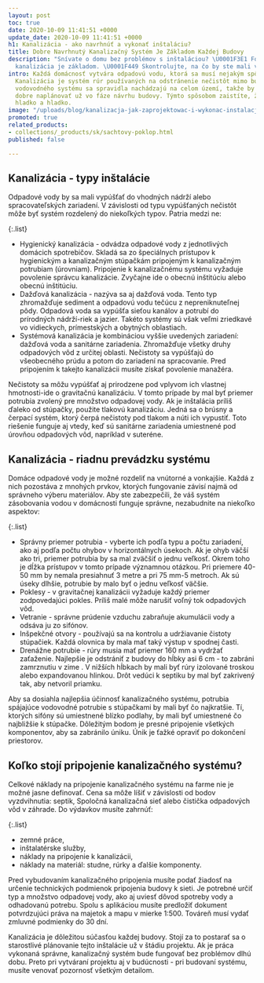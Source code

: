 ```yaml
---
layout: post
toc: true
date: 2020-10-09 11:41:51 +0000
update_date: 2020-10-09 11:41:51 +0000
h1: Kanalizácia - ako navrhnúť a vykonať inštaláciu?
title: Dobre Navrhnutý Kanalizačný Systém Je Základom Každej Budovy
description: "Snívate o domu bez problémov s inštaláciou? \U0001F3E1 Foundation efektívna
  kanalizácia je základom. \U0001F449 Skontrolujte, na čo by ste mali venovať pozornosť."
intro: Každá domácnosť vytvára odpadovú vodu, ktorá sa musí nejakým spôsobom vypustiť.
  Kanalizácia je systém rúr používaných na odstránenie nečistôt mimo budovy. Prvky
  vodovodného systému sa spravidla nachádzajú na celom území, takže by ste ho mali
  dobre naplánovať už vo fáze návrhu budovy. Týmto spôsobom zaistíte, že systém beží
  hladko a hladko.
image: "/uploads/blog/kanalizacja-jak-zaprojektowac-i-wykonac-instalacje.jpg"
promoted: true
related_products:
- collections/_products/sk/sachtovy-poklop.html
published: false

---
```

## Kanalizácia - typy inštalácie

Odpadové vody by sa mali vypúšťať do vhodných nádrží alebo spracovateľských zariadení. V závislosti od typu vypúšťaných nečistôt môže byť systém rozdelený do niekoľkých typov. Patria medzi ne:

{:.list}

* Hygienický kanalizácia - odvádza odpadové vody z jednotlivých domácich spotrebičov. Skladá sa zo špeciálnych prístupov k hygienickým a kanalizačným stúpačkám pripojeným k kanalizačným potrubiam (úrovniam). Pripojenie k kanalizačnému systému vyžaduje povolenie správcu kanalizácie. Zvyčajne ide o obecnú inštitúciu alebo obecnú inštitúciu.
* Dažďová kanalizácia - nazýva sa aj dažďová voda. Tento typ zhromažďuje sediment a odpadovú vodu tečúcu z nepreniknuteľnej pôdy. Odpadová voda sa vypúšťa sieťou kanálov a potrubí do prírodných nádrží-riek a jazier. Takéto systémy sú však veľmi zriedkavé vo vidieckych, prímestských a obytných oblastiach.
* Systémová kanalizácia je kombináciou vyššie uvedených zariadení: dažďová voda a sanitárne zariadenia. Zhromažďuje všetky druhy odpadových vôd z určitej oblasti. Nečistoty sa vypúšťajú do všeobecného prúdu a potom do zariadení na spracovanie. Pred pripojením k takejto kanalizácii musíte získať povolenie manažéra.

Nečistoty sa môžu vypúšťať aj prirodzene pod vplyvom ich vlastnej hmotnosti-ide o gravitačnú kanalizáciu. V tomto prípade by mal byť priemer potrubia zvolený pre množstvo odpadovej vody. Ak je inštalácia príliš ďaleko od stúpačky, použite tlakovú kanalizáciu. Jedná sa o brúsny a čerpací systém, ktorý čerpá nečistoty pod tlakom a núti ich vypustiť. Toto riešenie funguje aj vtedy, keď sú sanitárne zariadenia umiestnené pod úrovňou odpadových vôd, napríklad v suteréne.

## Kanalizácia - riadnu prevádzku systému

Domáce odpadové vody je možné rozdeliť na vnútorné a vonkajšie. Každá z nich pozostáva z mnohých prvkov, ktorých fungovanie závisí najmä od správneho výberu materiálov. Aby ste zabezpečili, že váš systém zásobovania vodou v domácnosti funguje správne, nezabudnite na niekoľko aspektov:

{:.list}

* Správny priemer potrubia - vyberte ich podľa typu a počtu zariadení, ako aj podľa počtu ohybov v horizontálnych úsekoch. Ak je ohyb väčší ako tri, priemer potrubia by sa mal zväčšiť o jednu veľkosť. Okrem toho je dĺžka prístupov v tomto prípade významnou otázkou. Pri priemere 40-50 mm by nemala presiahnuť 3 metre a pri 75 mm-5 metroch. Ak sú úseky dlhšie, potrubie by malo byť o jednu veľkosť väčšie.
* Poklesy - v gravitačnej kanalizácii vyžaduje každý priemer zodpovedajúci pokles. Príliš malé môže narušiť voľný tok odpadových vôd.
* Vetranie - správne prúdenie vzduchu zabraňuje akumulácii vody a odsáva ju zo sifónov.
* Inšpekčné otvory - používajú sa na kontrolu a udržiavanie čistoty stúpačiek. Každá olovnica by mala mať taký výstup v spodnej časti.
* Drenážne potrubie - rúry musia mať priemer 160 mm a vydržať zaťaženie. Najlepšie je odstrániť z budovy do hĺbky asi 6 cm - to zabráni zamrznutiu v zime .  V nižších hĺbkach by mali byť rúry izolované troskou alebo expandovanou hlinkou. Drôt vedúci k septiku by mal byť zakrivený tak, aby netvoril priamku.

Aby sa dosiahla najlepšia účinnosť kanalizačného systému, potrubia spájajúce vodovodné potrubie s stúpačkami by mali byť čo najkratšie. Tí, ktorých sifóny sú umiestnené blízko podlahy, by mali byť umiestnené čo najbližšie k stúpačke. Dôležitým bodom je presné pripojenie všetkých komponentov, aby sa zabránilo úniku. Únik je ťažké opraviť po dokončení priestorov.

## Koľko stojí pripojenie kanalizačného systému?

Celkové náklady na pripojenie kanalizačného systému na farme nie je možné jasne definovať. Cena sa môže líšiť v závislosti od bodov vyzdvihnutia: septik, Spoločná kanalizačná sieť alebo čistička odpadových vôd v záhrade. Do výdavkov musíte zahrnúť:

{:.list}

* zemné práce,
* inštalatérske služby,
* náklady na pripojenie k kanalizácii,
* náklady na materiál: studne, rúrky a ďalšie komponenty.

Pred vybudovaním kanalizačného pripojenia musíte podať žiadosť na určenie technických podmienok pripojenia budovy k sieti. Je potrebné určiť typ a množstvo odpadovej vody, ako aj uviesť dôvod spotreby vody a odhadovanú potrebu. Spolu s aplikáciou musíte predložiť dokument potvrdzujúci práva na majetok a mapu v mierke 1:500. Továreň musí vydať zmluvné podmienky do 30 dní.

Kanalizácia je dôležitou súčasťou každej budovy. Stojí za to postarať sa o starostlivé plánovanie tejto inštalácie už v štádiu projektu. Ak je práca vykonaná správne, kanalizačný systém bude fungovať bez problémov dlhú dobu. Preto pri vytváraní projektu aj v budúcnosti - pri budovaní systému, musíte venovať pozornosť všetkým detailom.